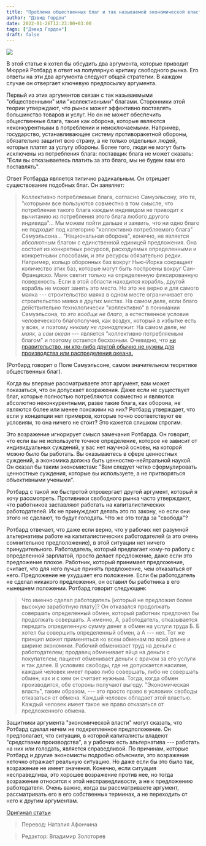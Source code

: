 ```yaml
---
title: "Проблема общественных благ и так называемой экономической власти"
author: "Дэвид Гордон"
date: 2022-01-26T12:23:00+03:00
tags: ["Дэвид Гордон"]
draft: false
---
```

![](https://cdn.mises.org/styles/slideshow/s3/static-page/img/05_fridayphil_dg_wire_750x516_0.jpg?itok=MIfEUgMM)

В этой статье я хотел бы обсудить два аргумента, которые приводит Мюррей Ротбард в ответ на популярную критику свободного рынка. Его ответы на эти два аргумента следуют общей стратегии. В каждом случае он отвергает ключевую предпосылку аргумента.

Первый из этих аргументов связан с так называемыми "общественными" или "коллективными" благами. Сторонники этой теории утверждают, что рынок может эффективно поставлять большинство товаров и услуг. Но он не может обеспечить общественные блага, такие как оборона, которые являются неконкурентными в потреблении и неисключаемыми. Например, государство, устанавливающее систему противоракетной обороны, обязательно защитит всю страну, а не только отдельных людей, которые платят за услугу обороны. Более того, люди не могут быть исключены из потребления блага: поставщик блага не может сказать: "Если вы отказываетесь платить за это благо, мы не будем вам его поставлять".

Ответ Ротбарда является типично радикальным. Он отрицает существование подобных благ. Он заявляет:

> Коллективно потребляемые блага, согласно Самуэльсону, это те, "которыми все пользуются совместно в том смысле, что потребление такого блага каждым индивидом не приводит к вычитанию из потребления этого блага любого другого индивида"... Мы можем пойти дальше и заявить, что ни одно благо не подходит под категорию "коллективно потребляемого блага" Самуэльсона... "Национальная оборона", конечно, не является абсолютным благом с единственной единицей предложения. Она состоит из конкретных ресурсов, расходуемых определенными и конкретными способами, и эти ресурсы обязательно редки. Например, кольцо оборонных баз вокруг Нью-Йорка сокращает количество этих баз, которые могут быть построены вокруг Сан-Франциско. Маяк светит только на определенную фиксированную поверхность. Если в этой области находится корабль, другой корабль не может занять это место. Но это же верно и для самого маяка --- строительство маяка в одном месте ограничивает его строительство маяка в других местах. На самом деле, если благо действительно технологически "коллективно" в понимании Самуэльсона, то *это вообще не благо*, а естественное условие человеческого благополучия, как воздух, который в избытке есть у всех, и поэтому *никому не принадлежит.* На самом деле, *не маяк*, а *сам океан* --- является "коллективно потребляемым благом" и поэтому остается бесхозным. Очевидно, что [ни правительство, ни кто-либо другой обычно не нужны для производства или распределения океана.](https://mises.org/library/man-economy-and-state-power-and-market/html/p/1159)

(Ротбард говорит о Поле Самуэльсоне, самом значительном теоретике общественных благ).

Когда вы впервые рассматриваете этот аргумент, вам может показаться, что он допускает возражения. Даже если не существует благ, которые полностью потребляются совместно и являются абсолютно неконкурентными, разве такие блага, как оборона, не являются более или менее похожими на них? Ротбард утверждает, что если у концепции нет примеров, которые точно соответствуют ее условиям, то она ничего не стоит? Это кажется слишком строгим.

Это возражение игнорирует смысл замечания Ротбарда. Он говорит, что если вы не используете точное определение, которое не зависит от индивидуальных суждений, у вас нет научной основы, на которой можно было бы работать. Вы оказываетесь в сфере ценностных суждений, а экономика должна быть ценностно-нейтральной наукой. Он сказал бы таким экономистам: "Вам следует четко сформулировать ценностные суждения, которые вы используете, а не притворяться объективными учеными".

Ротбард с такой же быстротой опровергает другой аргумент, который я хочу рассмотреть. Противники свободного рынка часто утверждают, что работников заставляют работать на капиталистических работодателей. Их не принуждают делать это по закону, но если они этого не сделают, то будут голодать. Что же это тогда за "свобода"?

Ротбард отвечает, что даже если верно, что у рабочих нет разумной альтернативы работе на капиталистических работодателей (а это очень сомнительное предположение), в этой ситуации нет ничего принудительного. Работодатель, который предлагает кому-то работу с определенной зарплатой, просто делает предложение, даже если это предложение плохое. Работник, который принимает предложение, считает, что для него лучше принять предложение, чем отказаться от него. Предложение не ухудшает его положение. Если бы работодатель не сделал никакого предложения, он оставил бы работника в его нынешнем положении. Ротбард говорит следующее:

> Что именно сделал работодатель [который не предложил более высокую заработную плату]? Он отказался продолжать совершать определенный обмен, который работник предпочел бы продолжать совершать. А именно, А, работодатель, отказывается передать определенную сумму денег в обмен на услуги труда Б. Б хотел бы совершить определенный обмен, а А --- нет. Тот же принцип может применяться ко всем обменам по всей длине и ширине экономики. Рабочий обменивает труд на деньги с работодателем; продавец обменивает яйца на деньги с покупателем; пациент обменивает деньги с врачом за его услуги и так далее. В условиях свободы, где не допускается насилие, каждый человек имеет право либо совершать, либо не совершать обмен, как и с кем он считает нужным. Тогда, когда обмен производится, обе стороны получают выгоду. "Экономическая власть", таким образом, --- это просто право в условиях свободы отказаться от обмена. Каждый человек обладает этой властью. Каждый человек имеет такое же право отказаться от предложенного обмена.

Защитники аргумента "экономической власти" могут сказать, что Ротбард сделал ничем не подкрепленное предположение. Он предполагает, что ситуация, в которой капиталисты владеют "средствами производства", а у рабочих есть альтернатива --- работать на них или голодать, является справедливой. По причинам, которые Ротбард и другие экономисты подробно объяснили, это возражение неточно отражает реальную ситуацию. Но даже если бы это было так, возражение не имеет значения. Конечно, если ситуация несправедлива, это хорошее возражение против нее, но тогда возражение относится к этой несправедливости, а не к предложению работодателя. Очень важно, когда вы рассматриваете аргумент, рассматривать его в его собственных терминах, а не переходить от него к другим аргументам.

[Оригинал статьи](https://mises.org/library/problem-public-goods-and-so-called-economic-power)

> Перевод: Наталия Афончина

> Редактор: Владимир Золоторев
